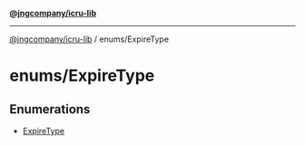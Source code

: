 [**@jngcompany/icru-lib**](../../README.md)

***

[@jngcompany/icru-lib](../../README.md) / enums/ExpireType

# enums/ExpireType

## Enumerations

- [ExpireType](enumerations/ExpireType.md)

